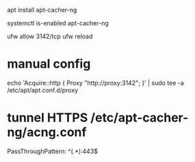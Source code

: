 apt install apt-cacher-ng

systemctl is-enabled apt-cacher-ng

ufw allow 3142/tcp
ufw reload

# manual config
echo 'Acquire::http { Proxy "http://proxy:3142"; }' | sudo tee -a /etc/apt/apt.conf.d/proxy

# tunnel HTTPS /etc/apt-cacher-ng/acng.conf
PassThroughPattern: ^(.*):443$
